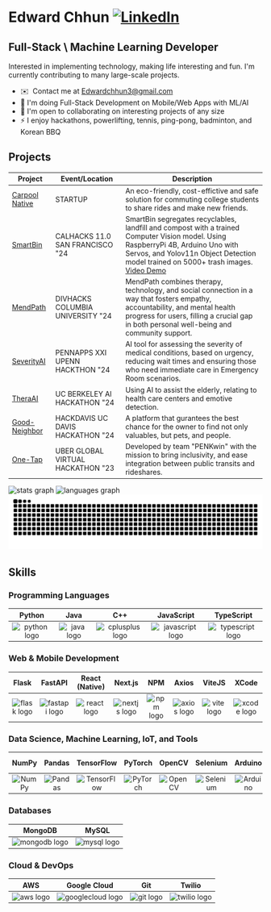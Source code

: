 Edward Chhun [![LinkedIn](https://img.shields.io/badge/linkedin-%230077B5.svg?style=for-the-badge&logo=linkedin&logoColor=white)](https://www.linkedin.com/in/edwardchhun3)
=============================

Full-Stack \ Machine Learning Developer
---------------------------------

Interested in implementing technology, making life interesting and fun. I'm currently contributing to many large-scale projects. 

* ✉️  Contact me at [Edwardchhun3@gmail.com](mailto:Edwardchhun3@gmail.com)
* 🧠 I'm doing Full-Stack Development on Mobile/Web Apps with ML/AI
* 🤝 I'm open to collaborating on interesting projects of any size
* ⚡ I enjoy hackathons, powerlifting, tennis, ping-pong, badminton, and Korean BBQ

## Projects

| Project       | Event/Location                             | Description                                                   |
|---------------|--------------------------------------------|---------------------------------------------------------------|
| [Carpool Native](https://github.com/jdsantelicesl/carpoolNative)  | STARTUP              | An eco-friendly, cost-effictive and safe solution for commuting college students to share rides and make new friends. |
| [SmartBin](https://github.com/jdsantelicesl/SmartBin/tree/main)            | CALHACKS 11.0  SAN FRANCISCO "24  | SmartBin segregates recyclables, landfill and compost with a trained Computer Vision model. Using RaspberryPi 4B, Arduino Uno with Servos, and Yolov11n Object Detection model trained on 5000+ trash images. [Video Demo](https://www.youtube.com/watch?v=DUQ2zHv1NQs) |
| [MendPath](https://github.com/MendPath/MendPath)                          | DIVHACKS COLUMBIA UNIVERSITY "24 | MendPath combines therapy, technology, and social connection in a way that fosters empathy, accountability, and mental health progress for users, filling a crucial gap in both personal well-being and community support.     |
| [SeverityAI](https://github.com/EdwardChhun/SeverityAI)                  | PENNAPPS XXI UPENN HACKTHON "24  | AI tool for assessing the severity of medical conditions, based on urgency, reducing wait times and ensuring those who need immediate care in Emergency Room scenarios.      |
| [TheraAI](https://github.com/EdwardChhun/TheraAI)                        | UC BERKELEY AI HACKATHON "24       | Using AI to assist the elderly, relating to health care centers and emotive detection. |
| [Good-Neighbor](https://github.com/EdwardChhun/Good-Neighbor/tree/main)  | HACKDAVIS UC DAVIS HACKATHON "24  | A platform that gurantees the best chance for the owner to find not only valuables, but pets, and people. |
| [One-Tap](https://github.com/EdwardChhun/Uber-Hackathon-Project)        | UBER GLOBAL VIRTUAL HACKATHON "23 | Developed by team "PENKwin" with the mission to bring inclusivity, and ease integration between public transits and rideshares.  |


<div align="left">
  <img src="https://github-readme-stats.vercel.app/api?username=edwardchhun&hide_title=false&hide_rank=false&show_icons=true&include_all_commits=true&count_private=true&disable_animations=false&theme=dracula&locale=en&hide_border=false" height="150" alt="stats graph"  />
  <img src="https://github-readme-stats.vercel.app/api/top-langs?username=edwardchhun&locale=en&hide_title=false&layout=compact&card_width=320&langs_count=5&theme=dracula&hide_border=false" height="150" alt="languages graph"  />
</div>

<img src="https://raw.githubusercontent.com/edwardchhun/edwardchhun/output/snake.svg" alt="Snake animation" />

## Skills

### Programming Languages
| Python | Java | C++ | JavaScript | TypeScript |
|:------:|:-----:|:---:|:----------:|:----------:|
| <img src="https://cdn.jsdelivr.net/gh/devicons/devicon/icons/python/python-original.svg" height="40" alt="python logo"/> | <img src="https://cdn.jsdelivr.net/gh/devicons/devicon/icons/java/java-original.svg" height="40" alt="java logo"/> | <img src="https://cdn.jsdelivr.net/gh/devicons/devicon/icons/cplusplus/cplusplus-original.svg" height="40" alt="cplusplus logo"/> | <img src="https://cdn.jsdelivr.net/gh/devicons/devicon/icons/javascript/javascript-original.svg" height="40" alt="javascript logo"/> | <img src="https://cdn.jsdelivr.net/gh/devicons/devicon/icons/typescript/typescript-original.svg" height="40" alt="typescript logo"/> |

### Web & Mobile Development
| Flask | FastAPI | React (Native) | Next.js | NPM | Axios | ViteJS | XCode |
|:-----:|:-------:|:--------------:|:------:|:---:|:-----:|:------:|:-----:|
| <img src="https://cdn.jsdelivr.net/gh/devicons/devicon/icons/flask/flask-original-wordmark.svg" height="40" alt="flask logo"/> | <img src="https://cdn.jsdelivr.net/gh/devicons/devicon/icons/fastapi/fastapi-original.svg" height="40" alt="fastapi logo"/> | <img src="https://cdn.jsdelivr.net/gh/devicons/devicon/icons/react/react-original.svg" height="40" alt="react logo"/> | <img src="https://cdn.jsdelivr.net/gh/devicons/devicon/icons/nextjs/nextjs-original.svg" height="40" alt="nextjs logo"/> | <img src="https://cdn.jsdelivr.net/gh/devicons/devicon/icons/npm/npm-original-wordmark.svg" height="40" alt="npm logo"/> | <img src="https://cdn.jsdelivr.net/gh/devicons/devicon/icons/axios/axios-plain.svg" height="40" alt="axios logo"/> | <img src="https://cdn.jsdelivr.net/gh/devicons/devicon/icons/vitejs/vitejs-original.svg" height="40" alt="vite logo"/> | <img src="https://cdn.jsdelivr.net/gh/devicons/devicon/icons/xcode/xcode-plain.svg" height="40" alt="xcode logo"/> |

### Data Science, Machine Learning, IoT, and Tools
| NumPy | Pandas | TensorFlow | PyTorch | OpenCV | Selenium | Arduino | Raspberry Pi | PyFirmata |
|:-----:|:------:|:----------:|:-------:|:------:|:--------:|:-------:|:-----------:|:---------:|
| ![NumPy](https://cdn.jsdelivr.net/gh/devicons/devicon/icons/numpy/numpy-original.svg) | ![Pandas](https://cdn.jsdelivr.net/gh/devicons/devicon/icons/pandas/pandas-original.svg) | ![TensorFlow](https://cdn.jsdelivr.net/gh/devicons/devicon/icons/tensorflow/tensorflow-original.svg) | ![PyTorch](https://cdn.jsdelivr.net/gh/devicons/devicon/icons/pytorch/pytorch-original.svg) | ![OpenCV](https://cdn.jsdelivr.net/gh/devicons/devicon/icons/opencv/opencv-original.svg) | ![Selenium](https://cdn.jsdelivr.net/gh/devicons/devicon/icons/selenium/selenium-original.svg) | ![Arduino](https://cdn.jsdelivr.net/gh/devicons/devicon/icons/arduino/arduino-original.svg) | ![Raspberry Pi](https://cdn.jsdelivr.net/gh/devicons/devicon/icons/raspberrypi/raspberrypi-original.svg) | ![PyFirmata](https://cdn.jsdelivr.net/gh/devicons/devicon/icons/arduino/arduino-original.svg) |

### Databases
| MongoDB | MySQL |
|:-------:|:-----:|
| <img src="https://cdn.jsdelivr.net/gh/devicons/devicon/icons/mongodb/mongodb-original.svg" height="40" alt="mongodb logo"/> | <img src="https://cdn.jsdelivr.net/gh/devicons/devicon/icons/mysql/mysql-original.svg" height="40" alt="mysql logo"/> |

### Cloud & DevOps
| AWS | Google Cloud | Git | Twilio |
|:---:|:------------:|:---:|:-------:|
| <img src="https://cdn.jsdelivr.net/gh/devicons/devicon/icons/amazonwebservices/amazonwebservices-plain-wordmark.svg" height="40" alt="aws logo"/> | <img src="https://cdn.jsdelivr.net/gh/devicons/devicon/icons/googlecloud/googlecloud-original.svg" height="40" alt="googlecloud logo"/> | <img src="https://cdn.jsdelivr.net/gh/devicons/devicon/icons/git/git-original.svg" height="40" alt="git logo"/> | <img src="https://www.vectorlogo.zone/logos/twilio/twilio-icon.svg" height="40" alt="twilio logo"/> |

